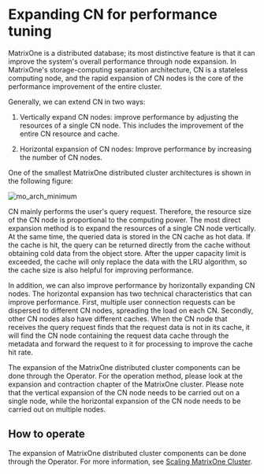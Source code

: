 # Expanding CN for performance tuning

MatrixOne is a distributed database; its most distinctive feature is that it can improve the system's overall performance through node expansion. In MatrixOne's storage-computing separation architecture, CN is a stateless computing node, and the rapid expansion of CN nodes is the core of the performance improvement of the entire cluster.

Generally, we can extend CN in two ways:

1. Vertically expand CN nodes: improve performance by adjusting the resources of a single CN node. This includes the improvement of the entire CN resource and cache.

2. Horizontal expansion of CN nodes: Improve performance by increasing the number of CN nodes.

One of the smallest MatrixOne distributed cluster architectures is shown in the following figure:

![mo_arch_minimum](https://github.com/matrixorigin/artwork/blob/main/docs/deploy/mo_arch_minimum.png?raw=true)

CN mainly performs the user's query request. Therefore, the resource size of the CN node is proportional to the computing power. The most direct expansion method is to expand the resources of a single CN node vertically. At the same time, the queried data is stored in the CN cache as hot data. If the cache is hit, the query can be returned directly from the cache without obtaining cold data from the object store. After the upper capacity limit is exceeded, the cache will only replace the data with the LRU algorithm, so the cache size is also helpful for improving performance.

In addition, we can also improve performance by horizontally expanding CN nodes. The horizontal expansion has two technical characteristics that can improve performance. First, multiple user connection requests can be dispersed to different CN nodes, spreading the load on each CN. Secondly, other CN nodes also have different caches. When the CN node that receives the query request finds that the request data is not in its cache, it will find the CN node containing the request data cache through the metadata and forward the request to it for processing to improve the cache hit rate.

The expansion of the MatrixOne distributed cluster components can be done through the Operator. For the operation method, please look at the expansion and contraction chapter of the MatrixOne cluster. Please note that the vertical expansion of the CN node needs to be carried out on a single node, while the horizontal expansion of the CN node needs to be carried out on multiple nodes.

## How to operate

The expansion of MatrixOne distributed cluster components can be done through the Operator. For more information, see [Scaling MatrixOne Cluster](../../Deploy/MatrixOne-cluster-Scale.md).
